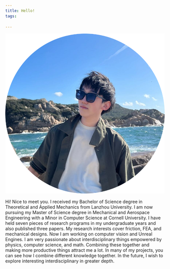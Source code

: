 ```yaml
---
title: Hello!
tags:

---
```


<!-- <img src="../../themes/Cxo/source/img/assets/Suming.png" alt="Suming Profile" width="300" height="300"> -->
![Suming Proifile](./Suming.png)

Hi! Nice to meet you. I received my Bachelor of Science degree in Theoretical and Applied Mechanics from Lanzhou University. I am now pursuing my Master of Science degree in Mechanical and Aerospace Engineering with a Minor in Computer Science at Cornell University. I have held seven pieces of research programs in my undergraduate years and also published three papers. My research interests cover friction, FEA, and mechanical designs. Now I am working on computer vision and Unreal Engines. I am very passionate about interdisciplinary things empowered by physics, computer science, and math. Combining these together and making more productive things attract me a lot. In many of my projects, you can see how I combine different knowledge together. In the future, I wish to explore interesting interdisciplinary in greater depth.